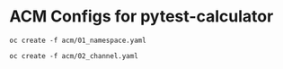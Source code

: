 # ACM Configs for pytest-calculator


```
oc create -f acm/01_namespace.yaml
```

```
oc create -f acm/02_channel.yaml
```